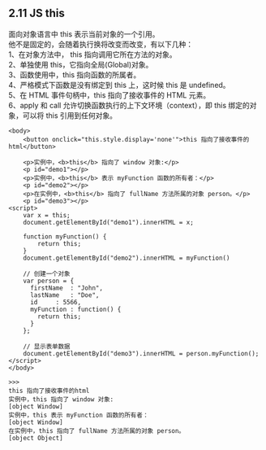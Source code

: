 ## 2.11 JS this 

面向对象语言中 this 表示当前对象的一个引用。      
他不是固定的，会随着执行换将改变而改变，有以下几种：      
1、在对象方法中， this 指向调用它所在方法的对象。         
2、单独使用 this，它指向全局(Global)对象。           
3、函数使用中，this 指向函数的所属者。                   
4、严格模式下函数是没有绑定到 this 上，这时候 this 是 undefined。             
5、在 HTML 事件句柄中，this 指向了接收事件的 HTML 元素。            
6、apply 和 call 允许切换函数执行的上下文环境（context），即 this 绑定的对象，可以将 this 引用到任何对象。        



```
<body>
    <button onclick="this.style.display='none'">this 指向了接收事件的html</button>
	
    <p>实例中，<b>this</b> 指向了 window 对象:</p>
    <p id="demo1"></p>
	<p>实例中，<b>this</b> 表示 myFunction 函数的所有者：</p>
	<p id="demo2"></p>
	<p>在实例中，<b>this</b> 指向了 fullName 方法所属的对象 person。</p>
    <p id="demo3"></p>
<script>
    var x = this;
    document.getElementById("demo1").innerHTML = x;
	
	function myFunction() {
        return this;
    }
	document.getElementById("demo2").innerHTML = myFunction()
	
	// 创建一个对象
    var person = {
      firstName  : "John",
      lastName   : "Doe",
      id     : 5566,
      myFunction : function() {
        return this;
      }
    };
    
    // 显示表单数据
    document.getElementById("demo3").innerHTML = person.myFunction();
</script>
</body>

>>>
this 指向了接收事件的html
实例中，this 指向了 window 对象:
[object Window]
实例中，this 表示 myFunction 函数的所有者：
[object Window]
在实例中，this 指向了 fullName 方法所属的对象 person。
[object Object]
```